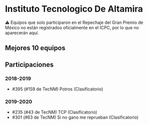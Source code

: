 # Instituto Tecnologico De Altamira

:warning: Equipos que solo participaron en el Repechaje del Gran Premio de México no están registrados oficialmente en el ICPC, por lo que no aparecerán aquí.

## Mejores 10 equipos


## Participaciones

### 2018-2019

- #395 (#159 de TecNM) Potros (Clasificatorio)

### 2019-2020

- #235 (#43 de TecNM) TCP (Clasificatorio)
- #301 (#63 de TecNM) Si no gano me reprueban (Clasificatorio)



